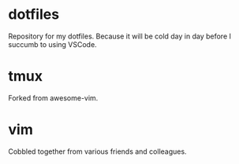 # dotfiles

Repository for my dotfiles. Because it will be cold day in day before I succumb to using VSCode.

# tmux

Forked from awesome-vim.

# vim

Cobbled together from various friends and colleagues.
